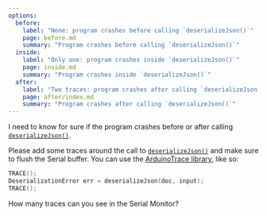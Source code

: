 ```yaml
---
options:
  before:
    label: "None: program crashes before calling `deserializeJson()`"
    page: before.md
    summary: "Program crashes before calling `deserializeJson()`"
  inside:
    label: "Only one: program crashes inside `deserializeJson()`"
    page: inside.md
    summary: "Program crashes inside `deserializeJson()`"
  after:
    label: "Two traces: program crashes after calling `deserializeJson()`"
    page: after/index.md
    summary: "Program crashes after calling `deserializeJson()`"
---
```


I need to know for sure if the program crashes before or after calling [`deserializeJson()`](/v6/api/json/deserializejson/).

Please add some traces around the call to [`deserializeJson()`](/v6/api/json/deserializejson/) and make sure to flush the Serial buffer. You can use the [ArduinoTrace library](https://github.com/bblanchon/ArduinoTrace), like so:

```c++
TRACE();
DeserializationError err = deserializeJson(doc, input);
TRACE();
```

How many traces can you see in the Serial Monitor?
